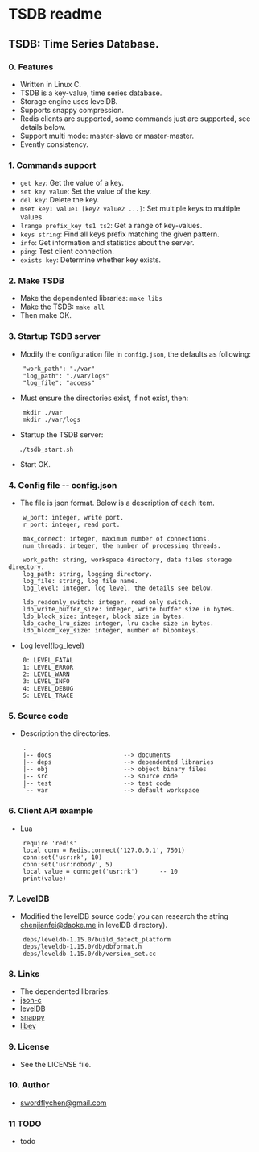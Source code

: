 TSDB readme
=========================

TSDB: Time Series Database.
-------------------------

### 0. Features
* Written in Linux C.
* TSDB is a key-value, time series database.
* Storage engine uses levelDB.
* Supports snappy compression.
* Redis clients are supported, some commands just are supported, see details below.
* Support multi mode: master-slave or master-master.
* Evently consistency.

### 1. Commands support
* `get key`: Get the value of a key.
* `set key value`: Set the value of the key.
* `del key`: Delete the key.
* `mset key1 value1 [key2 value2 ...]`: Set multiple keys to multiple values.
* `lrange prefix_key ts1 ts2`: Get a range of key-values.
* `keys string`: Find all keys prefix matching the given pattern.
* `info`: Get information and statistics about the server.
* `ping`: Test client connection.
* `exists key`: Determine whether key exists.

### 2. Make TSDB
* Make the dependented libraries:
    `make libs`
* Make the TSDB: 
    `make all`
* Then make OK.

### 3. Startup TSDB server
* Modify the configuration file in `config.json`, the defaults as following:
```
    "work_path": "./var"
    "log_path": "./var/logs"
    "log_file": "access"
```
* Must ensure the directories exist, if not exist, then:
```
    mkdir ./var
    mkdir ./var/logs
```
* Startup the TSDB server:
```
   ./tsdb_start.sh 
```
* Start OK.

### 4. Config file -- config.json
* The file is json format. Below is a description of each item.
```
    w_port: integer, write port.
    r_port: integer, read port.

    max_connect: integer, maximum number of connections.
    num_threads: integer, the number of processing threads.
    
    work_path: string, workspace directory, data files storage directory.
    log_path: string, logging directory.
    log_file: string, log file name.
    log_level: integer, log level, the details see below.
    
    ldb_readonly_switch: integer, read only switch.
    ldb_write_buffer_size: integer, write buffer size in bytes. 
    ldb_block_size: integer, block size in bytes.
    ldb_cache_lru_size: integer, lru cache size in bytes.
    ldb_bloom_key_size: integer, number of bloomkeys. 
```
* Log level(log_level)
```
    0: LEVEL_FATAL
    1: LEVEL_ERROR
    2: LEVEL_WARN
    3: LEVEL_INFO
    4: LEVEL_DEBUG
    5: LEVEL_TRACE
```
     
### 5. Source code
* Description the directories.
```
    .
    |-- docs                    --> documents
    |-- deps                    --> dependented libraries
    |-- obj                     --> object binary files
    |-- src                     --> source code
    |-- test                    --> test code
    `-- var                     --> default workspace

```

### 6. Client API example 
* Lua
```
    require 'redis'
    local conn = Redis.connect('127.0.0.1', 7501)
    conn:set('usr:rk', 10)
    conn:set('usr:nobody', 5)
    local value = conn:get('usr:rk')      -- 10
	print(value)
```

### 7. LevelDB 
* Modified the levelDB source code( you can research the string chenjianfei@daoke.me in levelDB directory).
```
    deps/leveldb-1.15.0/build_detect_platform
    deps/leveldb-1.15.0/db/dbformat.h
    deps/leveldb-1.15.0/db/version_set.cc
```

### 8. Links
* The dependented libraries:
* [json-c](https://github.com/json-c/json-c)
* [levelDB](http://code.google.com/p/leveldb/)
* [snappy]( http://code.google.com/p/snappy/downloads/detail?name=snappy-1.1.1.tar.gz)
* [libev](http://software.schmorp.de/pkg/libev.html)

### 9. License
* See the LICENSE file. 

### 10. Author 
* swordflychen@gmail.com

### 11 TODO
* todo
